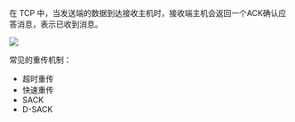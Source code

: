 在 TCP 中，当发送端的数据到达接收主机时，接收端主机会返回一个ACK确认应答消息，表示已收到消息。

![](https://youpaiyun.zongqilive.cn/image/20210208194319.png)

常见的重传机制：

- 超时重传
- 快速重传
- SACK
- D-SACK

































